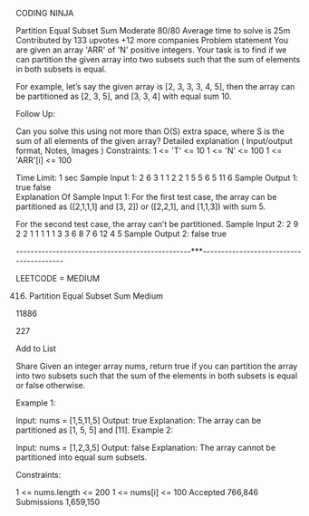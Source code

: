 CODING NINJA

Partition Equal Subset Sum
Moderate
80/80
Average time to solve is 25m
Contributed by
133 upvotes
+12 more companies
Problem statement
You are given an array 'ARR' of 'N' positive integers. Your task is to find if we can partition the given array into two subsets such that the sum of elements in both subsets is equal.

For example, let’s say the given array is [2, 3, 3, 3, 4, 5], then the array can be partitioned as [2, 3, 5], and [3, 3, 4] with equal sum 10.

Follow Up:

Can you solve this using not more than O(S) extra space, where S is the sum of all elements of the given array?
Detailed explanation ( Input/output format, Notes, Images )
Constraints:
1 <= 'T' <= 10
1 <= 'N' <= 100 
1 <= 'ARR'[i] <= 100

Time Limit: 1 sec
Sample Input 1:
2
6
3 1 1 2 2 1
5
5 6 5 11 6
Sample Output 1:
true
false    
Explanation Of Sample Input 1:
For the first test case, the array can be partitioned as ([2,1,1,1] and [3, 2]) or ([2,2,1], and [1,1,3]) with sum 5.

For the second test case, the array can’t be partitioned.
Sample Input 2:
2
9
2 2 1 1 1 1 1 3 3
6
8 7 6 12 4 5
Sample Output 2:
false
true

------------------------------------------------***----------------------------------------

LEETCODE = MEDIUM 

416. Partition Equal Subset Sum
Medium

11886

227

Add to List

Share
Given an integer array nums, return true if you can partition the array into two subsets such that the sum of the elements in both subsets is equal or false otherwise.

 

Example 1:

Input: nums = [1,5,11,5]
Output: true
Explanation: The array can be partitioned as [1, 5, 5] and [11].
Example 2:

Input: nums = [1,2,3,5]
Output: false
Explanation: The array cannot be partitioned into equal sum subsets.
 

Constraints:

1 <= nums.length <= 200
1 <= nums[i] <= 100
Accepted
766,846
Submissions
1,659,150